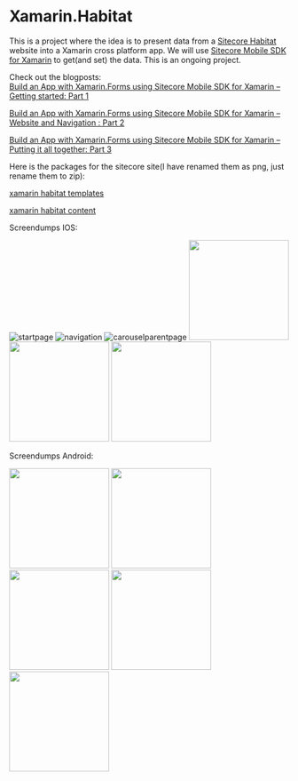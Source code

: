 # Xamarin.Habitat

This is a project where the idea is to present data from a [Sitecore Habitat](https://github.com/Sitecore/Habitat/wiki) website into a Xamarin cross platform app. We will use [Sitecore Mobile SDK for Xamarin](https://components.xamarin.com/view/sitecore.mobile.sdk) to get(and set) the data. This is an ongoing project.

Check out the blogposts:  
[Build an App with Xamarin.Forms using Sitecore Mobile SDK for Xamarin – Getting started: Part 1](https://visionsincode.wordpress.com/2016/04/13/build-an-app-with-xamarin-forms-using-sitecore-mobile-sdk-for-xamarin-getting-started/)

[Build an App with Xamarin.Forms using Sitecore Mobile SDK for Xamarin – Website and Navigation : Part 2](https://visionsincode.wordpress.com/2016/05/07/build-an-app-with-xamarin-forms-using-sitecore-mobile-sdk-for-xamarin-website-and-navigation-part-2/)

[Build an App with Xamarin.Forms using Sitecore Mobile SDK for Xamarin – Putting it all together: Part 3](https://visionsincode.wordpress.com/2016/06/22/build-an-app-with-xamarin-forms-using-sitecore-mobile-sdk-for-xamarin-putting-it-all-together/)

Here is the packages for the sitecore site(I have renamed them as png, just rename them to zip):

<a href="https://cloud.githubusercontent.com/assets/726479/15448459/9f55d9f4-1f62-11e6-83b5-9b7c73dc2b67.png">xamarin habitat templates</a>

<a href="https://cloud.githubusercontent.com/assets/726479/15448457/911f08ce-1f62-11e6-9f7d-a6f01e46206d.png">xamarin habitat content</a>

Screendumps IOS:

![startpage](https://cloud.githubusercontent.com/assets/726479/14654173/b1c19410-067c-11e6-8f5d-29c538055e76.PNG)
![navigation](https://cloud.githubusercontent.com/assets/726479/14654185/bad5dd4a-067c-11e6-8fd4-cc603d10b1cc.PNG)
![carouselparentpage](https://cloud.githubusercontent.com/assets/726479/14654193/c2cadd3e-067c-11e6-9db0-7f64e262636c.PNG)
<img src="https://cloud.githubusercontent.com/assets/726479/14675183/0714701e-0708-11e6-9620-d30968d102c2.PNG" width="180px"/>
<img src="https://cloud.githubusercontent.com/assets/726479/14768664/eb4a5ed6-0a48-11e6-9af5-5a234f62cc62.PNG" width="180px"/>
<img src="https://cloud.githubusercontent.com/assets/726479/15094385/51295ac8-14a2-11e6-8833-9ec6128a45f9.PNG" width="180px"/>



Screendumps Android:

<img src="https://cloud.githubusercontent.com/assets/726479/14654591/bfc9d8fe-067e-11e6-8646-805db2a83dae.png" width="180px"/>
<img src="https://cloud.githubusercontent.com/assets/726479/14654596/c6a59cf8-067e-11e6-9e96-16ab1a6a0d49.png" width="180px"/>
<img src="https://cloud.githubusercontent.com/assets/726479/14654606/cfae1c62-067e-11e6-9f7e-b30e7556b7d0.png" width="180px"/>
<img src="https://cloud.githubusercontent.com/assets/726479/14654603/cbfeceea-067e-11e6-8ff5-a3888b64eb45.png" width="180px"/>
<img src="https://cloud.githubusercontent.com/assets/726479/14768668/f08d6262-0a48-11e6-88f5-c801ea7311ec.png" width="180px"/>

